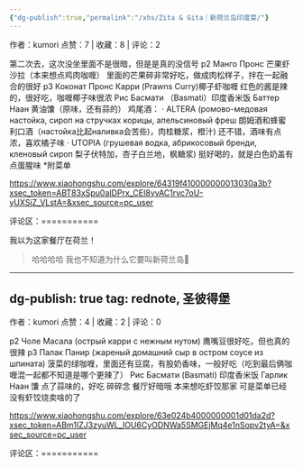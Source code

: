 ```yaml
---
{"dg-publish":true,"permalink":"/xhs/Zita & Gita｜新荷兰岛印度菜/"}
---
```


作者：kumori
点赞：7   |   收藏：8   |   评论：2

第二次去，这次没坐里面不是很暗，但是是真的没信号
p2 Манго Пронс 芒果虾沙拉（本来想点鸡肉咖喱） 里面的芒果碎非常好吃，做成肉松样子，拌在一起融合的很好
p3 Коконат Пронс Карри (Prawns Curry)椰子虾咖喱 红色的酱是辣的，很好吃，咖喱椰子味很浓
Рис Басмати （Basmati）印度香米饭
Баттер Наан 黄油馕（原味，还有蒜的）
鸡尾酒：
· ALTERA (ромово-медовая настойка, сироп на стручках корицы, апельсиновый фреш 朗姆酒和蜂蜜利口酒（настойка比起наливка会苦些)，肉桂糖浆，橙汁) 还不错，酒味有点浓，喜欢橘子味
· UTOPIA (грушевая водка, абрикосовый бренди, кленовый сироп 梨子伏特加，杏子白兰地，枫糖浆) 挺好喝的，就是白色奶盖有点蛋腥味
*附菜单

https://www.xiaohongshu.com/explore/64319f410000000013030a3b?xsec_token=ABT83xSpu0aIDPrx_CEI8yvAC1rvc7oU-yUXSjZ_VLstA=&xsec_source=pc_user

评论区：===========

我以为这家餐厅在荷兰！

> 哈哈哈哈 我也不知道为什么它要叫新荷兰岛🤣
---
dg-publish: true
tag: rednote, 圣彼得堡
---
作者：kumori
点赞：4   |   收藏：2   |   评论：0

p2 Чоле Масала (острый карри с нежным нутом) 鹰嘴豆很好吃，但也真的很辣
p3 Палак Панир (жареный домашний сыр в остром соусе из шпината) 菠菜的绿咖喱，里面还有豆腐，有股奶香味，一般好吃（吃到最后俩咖喱混一起都不知道是哪个更辣了）
Рис Басмати (Basmati) 印度香米饭
Гарлик Наан 馕 点了蒜味的，好吃
碎碎念 餐厅好暗哦 本来想吃虾饺那家 可是菜单已经没有虾饺烧卖啥的了

https://www.xiaohongshu.com/explore/63e024b4000000001d01da2d?xsec_token=ABm1IZJ3zyuWL_IOU6CyODNWa5SMGEjMq4e1nSopv2tyA=&xsec_source=pc_user

评论区：===========

